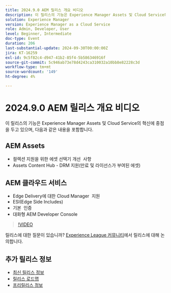```yaml
---
title: 2024.9.0 AEM 릴리스 개요 비디오
description: 이 릴리스의 기능은 Experience Manager Assets 및 Cloud Service의 혁신에 중점을 두며, 다음과 같은 기능이 포함됩니다. AEM Assets - 컬렉션 지원을 위한 에셋 선택기 개선​Assets Content Hub - DRM(만료 및 라이센스 에셋) 지원​AEM Cloud Service - Edge Delivery​Edge Side Includes(ESI)에 대한 Cloud Manager 지원​기본 인증​대화형 AEM Developer Console
solution: Experience Manager
version: Experience Manager as a Cloud Service
role: Admin, Developer, User
level: Beginner, Intermediate
doc-type: Event
duration: 206
last-substantial-update: 2024-09-30T00:00:00Z
jira: KT-16259
exl-id: 9c5f82c4-d947-41b2-85f4-5b586346916f
source-git-commit: 5c946ab73e78d4243ca310032a10bb8e82228c3d
workflow-type: tm+mt
source-wordcount: '149'
ht-degree: 4%

---
```


# 2024.9.0 AEM 릴리스 개요 비디오

이 릴리스의 기능은 Experience Manager Assets 및 Cloud Service의 혁신에 중점을 두고 있으며, 다음과 같은 내용을 포함합니다.

## AEM Assets

* 컬렉션 지원을 위한 에셋 선택기 개선 &#x200B; 사항
* Assets Content Hub - DRM 지원(만료 및 라이선스가 부여된 에셋&#x200B;)

## AEM 클라우드 서비스

* Edge Delivery에 대한 Cloud Manager &#x200B; 지원
* ESI(Edge Side Includes&#x200B;)
* 기본 &#x200B; 인증
* 대화형 AEM Developer Console

>[!VIDEO](https://video.tv.adobe.com/v/3434847/?learn=on)

릴리스에 대한 질문이 있습니까?  [Experience League 커뮤니티](https://adobe.ly/4eqofkS)에서 릴리스에 대해 논의합니다.

## 추가 릴리스 정보

* [최신 릴리스 정보](https://experienceleague.adobe.com/docs/experience-manager-cloud-service/content/release-notes/home.html?lang=ko-KR)
* [릴리스 로드맵](https://experienceleague.adobe.com/docs/experience-manager-release-information/aem-release-updates/update-releases-roadmap.html)
* [프리릴리스 정보](https://experienceleague.adobe.com/docs/experience-manager-cloud-service/content/release-notes/prerelease.html)
